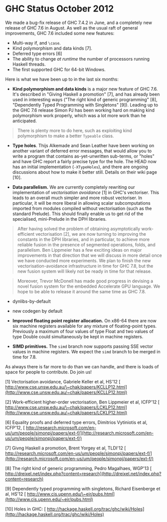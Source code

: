 # GHC Status October 2012



We made a bug-fix release of GHC 7.4.2 in June, and a completely new release of GHC 7.6 in August.  As well as the usual raft of general improvements, GHC 7.6 included some new features:


- Multi-way if, and `\case`.
- Kind polymorphism and data kinds \[7\].
- Deferred type errors \[6\]
- The ability to change *at runtime* the number of processors running Haskell threads.
- The first supported GHC for 64-bit Windows.


Here is what we have been up to in the last six months:


- **Kind polymorphism and data kinds** is a major new feature
  of GHC 7.6. It's
  described in "Giving Haskell a promotion" \[7\], and has already
  been used in interesting ways ("The right kind of generic
  programming" \[8\], "Dependently Typed Programming with Singletons" \[9\]).  Leading up to the GHC 7.6 release
  Simon PJ has been working hard on making kind polymorphism work
  properly, which was a lot more work than he anticipated. 

>
>
> There is plenty more to do here, such as exploiting kind polymorphism to make a better `Typeable` class.
>
>

- **Type holes**. Thijs Alkemade and Sean Leather have been working on another variant of deferred error messages, that would allow you to write a program that contains as-yet-unwritten sub-terms, or "holes" and have GHC report a fairly precise type for the hole. The HEAD now has an initial implementation (`-XTypeHoles`), and there are ongoing discussions about how to make it better still.  Details on their wiki page \[10\].

- **Data parallelism.** We are currently completely rewriting our implementation of *vectorisation avoidance* \[1\] in GHC's vectoriser. This leads to an overall much simpler and more robust vectoriser. In particular, it will be more liberal in allowing scalar subcomputations imported from modules compiled without vectorisation (such as the standard Prelude). This should finally enable us to get rid of the specialised, mini-Prelude in the DPH libraries.

>
>
> After having solved the problem of obtaining asymptotically work-efficient vectorisation \[2\], we are now turning to improving the constants in the DPH libraries, and in particular, to achieve more reliable fusion in the presence of segmented operations, folds, and parallelism. Ben Lippmeier has a few exciting ideas on major improvements in that direction that we will discuss in more detail once we have conducted more experiments. We plan to finish the new vectorisation-avoidance infrastructure in time for GHC 7.8, but the new fusion system will likely not be ready in time for that release.
>
>

>
>
> Moreover, Trevor McDonell has made good progress in devising a novel fusion system for the embedded Accelerate GPU language. We hope to be able to release it around the same time as GHC 7.8.
>
>

- dynlibs-by-default

- new codegen by default

- **Improved floating point register allocation.** On x86-64 there are now six machine registers available for any mixture of floating-point types. Previously a maximum of four values of type Float and two values of type Double could simultaneously be kept in machine registers.

- **SIMD primitives.** The `simd` branch now supports passing SSE vector values in machine registers. We expect the `simd` branch to be merged in time for 7.8.


As always there is far more to do than we can handle, and there is loads of space for people to contribute.  Do join us!



\[1\] Vectorisation avoidance, Gabriele Keller et al, HS'12 [
http://www.cse.unsw.edu.au/\~chak/papers/KCLLP12.html](http://www.cse.unsw.edu.au/~chak/papers/KCLLP12.html) 

\[2\] Work-efficient higher-order vectorisation, Ben Lippmeier et al, ICFP'12 [
http://www.cse.unsw.edu.au/\~chak/papers/LCKLP12.html](http://www.cse.unsw.edu.au/~chak/papers/LCKLP12.html) 

\[6\] Equality proofs and deferred type errors, Dimitrios Vytiniotis et al, ICFP'12, [
http://research.microsoft.com/en-us/um/people/simonpj/papers/ext-f/](http://research.microsoft.com/en-us/um/people/simonpj/papers/ext-f/) 

\[7\] Givng Haskell a promotion, Brent Yorgey et al, TLDI'12 [
http://research.microsoft.com/en-us/um/people/simonpj/papers/ext-f/](http://research.microsoft.com/en-us/um/people/simonpj/papers/ext-f/) 

\[8\] The right kind of generic programming, Pedro Magalhaes, WGP'13 [
http://dreixel.net/index.php?content=research](http://dreixel.net/index.php?content=research) 

\[9\] Dependently typed programming with singletons, Richard Eisenberge et al, HS'12 [
http://www.cis.upenn.edu/\~eir/pubs.html](http://www.cis.upenn.edu/~eir/pubs.html)  

\[10\] Holes in GHC:  [
http://hackage.haskell.org/trac/ghc/wiki/Holes](http://hackage.haskell.org/trac/ghc/wiki/Holes)


